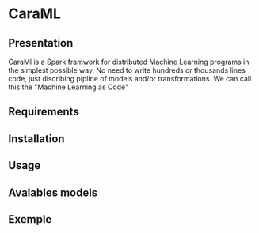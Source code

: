 # CaraML

## Presentation
CaraMl is a Spark framwork for distributed Machine Learning programs in the simplest possible way. No need to write hundreds or thousands lines code, just discribing pipline of models and/or transformations. We can call this the "Machine Learning as Code" 



## Requirements



## Installation 



## Usage



## Avalables models



## Exemple

